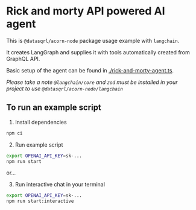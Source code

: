 # Rick and morty API powered AI agent

This is `@datasqrl/acorn-node` package usage example with `langchain`.

It creates LangGraph and supplies it with tools automatically created from GraphQL API.

Basic setup of the agent can be found in [./rick-and-morty-agent.ts](./rick-and-morty-agent.ts).

_Please take a note `@langchain/core` and `zod` must be installed in your project to use `@datasqrl/acorn-node/langchain`_

## To run an example script

1. Install dependencies

```sh
npm ci
```

2. Run example script

```sh
export OPENAI_API_KEY=sk-...
npm run start
```

or...

3. Run interactive chat in your terminal

```sh
export OPENAI_API_KEY=sk-...
npm run start:interactive
```
